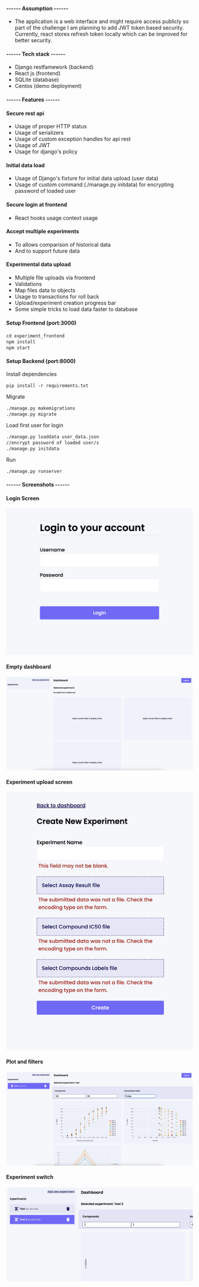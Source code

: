 

#### ------ Assumption ------

* The application is a web interface and might require access publicly so part of the challenge I am planning to add JWT token based security. Currently, react stores refresh token locally which can be improved for better security.


#### ------ Tech stack ------
* Django restfamework (backend)
* React js (frontend)
* SQLite (database)
* Centos (demo deployment)

#### ------ Features ------

#### Secure rest api

* Usage of proper HTTP status
* Usage of serializers
* Usage of custom exception handles for api rest
* Usage of JWT
* Usage for django's policy

#### Initial data load
* Usage of Django's fixture for initial data upload (user data)
* Usage of custom command (./manage.py initdata) for encrypting password of loaded user

#### Secure login at frontend

* React hooks usage context usage

#### Accept multiple experiments
* To allows comparison of historical data
* And to support future data

#### Experimental data upload

* Multiple file uploads via frontend
* Validations
* Map files data to objects
* Usage to transactions for roll back
* Upload/experiment creation progress bar
* Some simple tricks to load data faster to database

#### Setup Frontend (port:3000)
```
cd experiment_frontend
npm install
npm start
```
#### Setup Backend (port:8000)

Install dependencies
```
pip install -r requirements.txt
```

Migrate

```
./manage.py makemigrations
./manage.py migrate
```
Load first user for login
```
./manage.py loaddata user_data.json
//encrypt password of loaded user/s
./manage.py initdata
```

Run
```
./manage.py runserver  
```






#### ------ Screenshots ------

#### Login Screen
![image description](/images/img1.png)

#### Empty dashboard
![image description](/images/img2.png)

#### Experiment upload screen
![image description](/images/img3.png)

#### Plot and filters
![image description](/images/img4.png)

#### Experiment switch
![image description](/images/img5.png)


